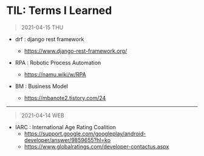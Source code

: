 # TIL: Terms I Learned



> 2021-04-15 THU

- drf : django rest framework
  - https://www.django-rest-framework.org/

- RPA : Robotic Process Automation
  - https://namu.wiki/w/RPA

- BM : Business Model
  - https://mbanote2.tistory.com/24

---

> 2021-04-14 WEB

- IARC : International Age Rating Coalition
  - https://support.google.com/googleplay/android-developer/answer/9859655?hl=ko
  - https://www.globalratings.com/developer-contactus.aspx
